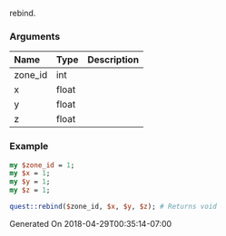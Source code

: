 rebind.
### Arguments
**Name**|**Type**|**Description**
:---|:---|:---
zone_id|int|
x|float|
y|float|
z|float|

### Example

```perl
my $zone_id = 1;
my $x = 1;
my $y = 1;
my $z = 1;

quest::rebind($zone_id, $x, $y, $z); # Returns void
```


Generated On 2018-04-29T00:35:14-07:00